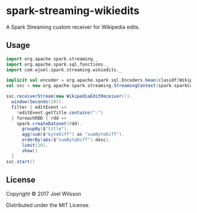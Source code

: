 # spark-streaming-wikiedits

A Spark Streaming custom receiver for Wikipedia edits.

## Usage

```scala
import org.apache.spark.streaming._
import org.apache.spark.sql.functions._
import com.wjoel.spark.streaming.wikiedits._

implicit val encoder = org.apache.spark.sql.Encoders.bean(classOf[WikipediaEditEvent])
val ssc = new org.apache.spark.streaming.StreamingContext(spark.sparkContext, Seconds(5))

ssc.receiverStream(new WikipediaEditReceiver()).
  window(Seconds(20)).
  filter { editEvent =>
    !editEvent.getTitle.contains(":")
  } foreachRDD { rdd =>
    spark.createDataset(rdd).
      groupBy($"title").
      agg(sum($"byteDiff") as "sumByteDiff").
      orderBy(abs($"sumByteDiff").desc).
      limit(10).
      show()
  }
ssc.start()
```

## License

Copyright © 2017 Joel Wilsson

Distributed under the MIT License.
